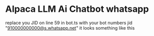 # Alpaca LLM Ai Chatbot whatsapp

replace you JID on line 59 in bot.ts with your bot numbers jid  "910000000000@s.whatsapp.net"  it looks something like this